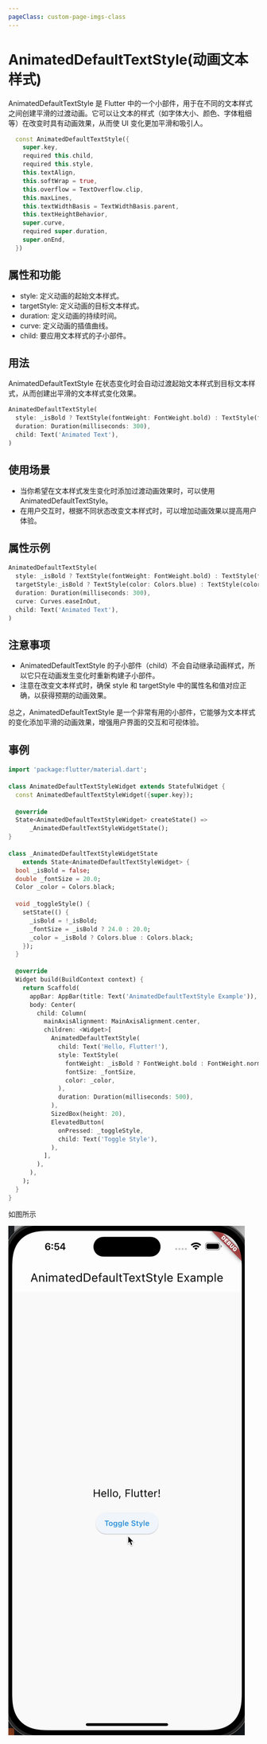 ```yaml
---
pageClass: custom-page-imgs-class
---
```

# AnimatedDefaultTextStyle(动画文本样式)

AnimatedDefaultTextStyle 是 Flutter 中的一个小部件，用于在不同的文本样式之间创建平滑的过渡动画。它可以让文本的样式（如字体大小、颜色、字体粗细等）在改变时具有动画效果，从而使 UI 变化更加平滑和吸引人。

```dart
  const AnimatedDefaultTextStyle({
    super.key,
    required this.child,
    required this.style,
    this.textAlign,
    this.softWrap = true,
    this.overflow = TextOverflow.clip,
    this.maxLines,
    this.textWidthBasis = TextWidthBasis.parent,
    this.textHeightBehavior,
    super.curve,
    required super.duration,
    super.onEnd,
  })
```

## 属性和功能

- style: 定义动画的起始文本样式。
- targetStyle: 定义动画的目标文本样式。
- duration: 定义动画的持续时间。
- curve: 定义动画的插值曲线。
- child: 要应用文本样式的子小部件。

## 用法

AnimatedDefaultTextStyle 在状态变化时会自动过渡起始文本样式到目标文本样式，从而创建出平滑的文本样式变化效果。

```dart
AnimatedDefaultTextStyle(
  style: _isBold ? TextStyle(fontWeight: FontWeight.bold) : TextStyle(fontWeight: FontWeight.normal),
  duration: Duration(milliseconds: 300),
  child: Text('Animated Text'),
)
```

## 使用场景

- 当你希望在文本样式发生变化时添加过渡动画效果时，可以使用 AnimatedDefaultTextStyle。
- 在用户交互时，根据不同状态改变文本样式时，可以增加动画效果以提高用户体验。

## 属性示例

```dart
AnimatedDefaultTextStyle(
  style: _isBold ? TextStyle(fontWeight: FontWeight.bold) : TextStyle(fontWeight: FontWeight.normal),
  targetStyle:_isBold ? TextStyle(color: Colors.blue) : TextStyle(color: Colors.red),
  duration: Duration(milliseconds: 300),
  curve: Curves.easeInOut,
  child: Text('Animated Text'),
)
```

## 注意事项

- AnimatedDefaultTextStyle 的子小部件（child）不会自动继承动画样式，所以它只在动画发生变化时重新构建子小部件。
- 注意在改变文本样式时，确保 style 和 targetStyle 中的属性名和值对应正确，以获得预期的动画效果。

总之，AnimatedDefaultTextStyle 是一个非常有用的小部件，它能够为文本样式的变化添加平滑的动画效果，增强用户界面的交互和可视体验。


## 事例

```dart
import 'package:flutter/material.dart';

class AnimatedDefaultTextStyleWidget extends StatefulWidget {
  const AnimatedDefaultTextStyleWidget({super.key});

  @override
  State<AnimatedDefaultTextStyleWidget> createState() =>
      _AnimatedDefaultTextStyleWidgetState();
}

class _AnimatedDefaultTextStyleWidgetState
    extends State<AnimatedDefaultTextStyleWidget> {
  bool _isBold = false;
  double _fontSize = 20.0;
  Color _color = Colors.black;

  void _toggleStyle() {
    setState(() {
      _isBold = !_isBold;
      _fontSize = _isBold ? 24.0 : 20.0;
      _color = _isBold ? Colors.blue : Colors.black;
    });
  }

  @override
  Widget build(BuildContext context) {
    return Scaffold(
      appBar: AppBar(title: Text('AnimatedDefaultTextStyle Example')),
      body: Center(
        child: Column(
          mainAxisAlignment: MainAxisAlignment.center,
          children: <Widget>[
            AnimatedDefaultTextStyle(
              child: Text('Hello, Flutter!'),
              style: TextStyle(
                fontWeight: _isBold ? FontWeight.bold : FontWeight.normal,
                fontSize: _fontSize,
                color: _color,
              ),
              duration: Duration(milliseconds: 500),
            ),
            SizedBox(height: 20),
            ElevatedButton(
              onPressed: _toggleStyle,
              child: Text('Toggle Style'),
            ),
          ],
        ),
      ),
    );
  }
}

```

如图所示

![AnimatedDefaultTextStyleWidget](./imgs/AnimatedDefaultTextStyleWidget.gif)
